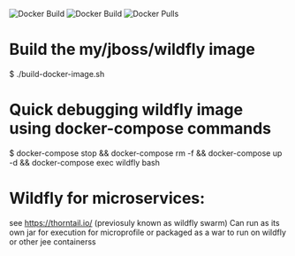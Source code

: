 ![Docker Build](https://img.shields.io/docker/cloud/automated/oceanebelle/jboss-wildfly)
![Docker Build](https://img.shields.io/docker/cloud/build/oceanebelle/jboss-wildfly)
![Docker Pulls](https://img.shields.io/docker/pulls/oceanebelle/jboss-wildfly)

# Build the my/jboss/wildfly image
$ ./build-docker-image.sh

# Quick debugging wildfly image using docker-compose commands
$ docker-compose stop && docker-compose rm -f && docker-compose up -d && docker-compose exec wildfly bash

# Wildfly for microservices: 
see https://thorntail.io/ (previosuly known as wildfly swarm)
Can run as its own jar for execution  for microprofile
or packaged as a war to run on wildfly or other jee containerss